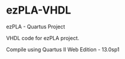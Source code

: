 # ezPLA-VHDL
ezPLA - Quartus Project

VHDL code for ezPLA project.

Compile using Quartus II Web Edition - 13.0sp1
